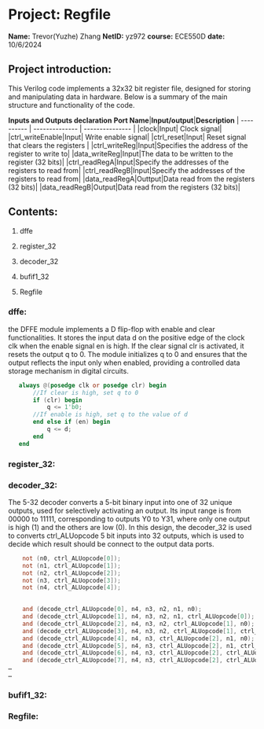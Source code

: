 # Project: Regfile
**Name:** Trevor(Yuzhe) Zhang 
**NetID:** yz972
**course:** ECE550D
**date:** 10/6/2024

## Project introduction:
This Verilog code implements a 32x32 bit register file, designed for storing and manipulating data in hardware. 
Below is a summary of the main structure and functionality of the code.

**Inputs and Outputs declaration**
**Port Name**|**Input/output**|**Description**
| ---------- | -------------- | --------------- | 
|clock|Input| Clock signal|
|ctrl_writeEnable|Input| Write enable signal|
|ctrl_reset|Input| Reset signal that clears the registers |
|ctrl_writeReg|Input|Specifies the address of the register to write to|
|data_writeReg|Input|The data to be written to the register (32 bits)|
|ctrl_readRegA|Input|Specify the addresses of the registers to read from|
|ctrl_readRegB|Input|Specify the addresses of the registers to read from|
|data_readRegA|Outtput|Data read from the registers (32 bits)|
|data_readRegB|Output|Data read from the registers (32 bits)|
## Contents:

1. dffe

2. register_32

3. decoder_32

4. bufif1_32

5. Regfile

### dffe:
the DFFE module implements a D flip-flop with enable and clear functionalities. It stores the input data d on the positive edge of the clock clk when the enable signal en is high. If the clear signal clr is activated, it resets the output q to 0. The module initializes q to 0 and ensures that the output reflects the input only when enabled, providing a controlled data storage mechanism in digital circuits.
```Verilog code(key part)
   always @(posedge clk or posedge clr) begin
       //If clear is high, set q to 0
       if (clr) begin
           q <= 1'b0;
       //If enable is high, set q to the value of d
       end else if (en) begin
           q <= d;
       end
   end
```
### register_32:

### decoder_32:
The 5-32 decoder converts a 5-bit binary input into one of 32 unique outputs, used for selectively activating an output. Its input range is from 00000 to 11111, corresponding to outputs Y0 to Y31, where only one output is high (1) and the others are low (0). In this design, the decoder_32 is used to converts ctrl_ALUopcode 5 bit inputs into 32 outputs, which is used to decide which result should be connect to the output data ports.
```Verilog code(key part)
    not (n0, ctrl_ALUopcode[0]);
    not (n1, ctrl_ALUopcode[1]);
    not (n2, ctrl_ALUopcode[2]);
    not (n3, ctrl_ALUopcode[3]);
    not (n4, ctrl_ALUopcode[4]);

    
    and (decode_ctrl_ALUopcode[0], n4, n3, n2, n1, n0);
    and (decode_ctrl_ALUopcode[1], n4, n3, n2, n1, ctrl_ALUopcode[0]);
    and (decode_ctrl_ALUopcode[2], n4, n3, n2, ctrl_ALUopcode[1], n0);
    and (decode_ctrl_ALUopcode[3], n4, n3, n2, ctrl_ALUopcode[1], ctrl_ALUopcode[0]);
    and (decode_ctrl_ALUopcode[4], n4, n3, ctrl_ALUopcode[2], n1, n0);
    and (decode_ctrl_ALUopcode[5], n4, n3, ctrl_ALUopcode[2], n1, ctrl_ALUopcode[0]);
    and (decode_ctrl_ALUopcode[6], n4, n3, ctrl_ALUopcode[2], ctrl_ALUopcode[1], n0);
    and (decode_ctrl_ALUopcode[7], n4, n3, ctrl_ALUopcode[2], ctrl_ALUopcode[1], ctrl_ALUopcode[0]);
…
…
```   
### bufif1_32:

### Regfile:


